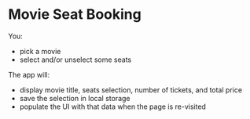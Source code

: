 # Movie Seat Booking
You:
- pick a movie 
- select and/or unselect some seats

The app will: 
- display movie title, seats selection, number of tickets, and total price
- save the selection in local storage 
- populate the UI with that data when the page is re-visited
